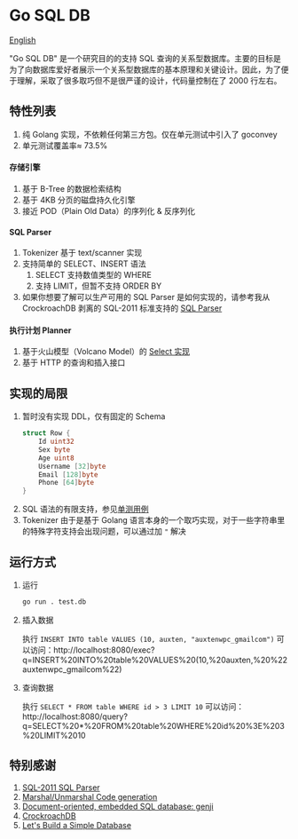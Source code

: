 # Go SQL DB

[English](README.md)

"Go SQL DB" 是一个研究目的的支持 SQL 查询的关系型数据库。主要的目标是为了向数据库爱好者展示一个关系型数据库的基本原理和关键设计。因此，为了便于理解，采取了很多取巧但不是很严谨的设计，代码量控制在了 2000 行左右。

## 特性列表

1. 纯 Golang 实现，不依赖任何第三方包。仅在单元测试中引入了 goconvey
1. 单元测试覆盖率≈ 73.5%

#### 存储引擎
1. 基于 B-Tree 的数据检索结构
1. 基于 4KB 分页的磁盘持久化引擎
1. 接近 POD（Plain Old Data）的序列化 & 反序列化

#### SQL Parser
1. Tokenizer 基于 text/scanner 实现
1. 支持简单的 SELECT、INSERT 语法
   1. SELECT 支持数值类型的 WHERE
   1. 支持 LIMIT，但暂不支持 ORDER BY
1. 如果你想要了解可以生产可用的 SQL Parser 是如何实现的，请参考我从 CrockroachDB 剥离的 SQL-2011 标准支持的 [SQL Parser](https://github.com/auxten/postgresql-parser)

#### 执行计划 Planner
1. 基于火山模型（Volcano Model）的 [Select 实现](planner/select.go)
1. 基于 HTTP 的查询和插入接口

## 实现的局限

1. 暂时没有实现 DDL，仅有固定的 Schema
    ```go
    struct Row {
        Id uint32
        Sex byte
        Age uint8
        Username [32]byte
        Email [128]byte
        Phone [64]byte
    }
    ```
2. SQL 语法的有限支持，参见[单测用例](parser/parser_test.go)
3. Tokenizer 由于是基于 Golang 语言本身的一个取巧实现，对于一些字符串里的特殊字符支持会出现问题，可以通过加 `"` 解决

## 运行方式
1. 运行
   ```bash
   go run . test.db
   ```
2. 插入数据
   
   执行 `INSERT INTO table VALUES (10, auxten, "auxtenwpc_gmailcom")`
   可以访问：http://localhost:8080/exec?q=INSERT%20INTO%20table%20VALUES%20(10,%20auxten,%20%22auxtenwpc_gmailcom%22)

3. 查询数据
   
   执行 `SELECT * FROM table WHERE id > 3 LIMIT 10`
   可以访问：http://localhost:8080/query?q=SELECT%20*%20FROM%20table%20WHERE%20id%20%3E%203%20LIMIT%2010

## 特别感谢

1. [SQL-2011 SQL Parser](https://github.com/auxten/postgresql-parser)
1. [Marshal/Unmarshal Code generation](https://github.com/andyleap/gencode/)
1. [Document-oriented, embedded SQL database: genji](https://github.com/genjidb/genji)
1. [CrockroachDB](https://github.com/cockroachdb/cockroach)
1. [Let's Build a Simple Database](https://cstack.github.io/db_tutorial/)
